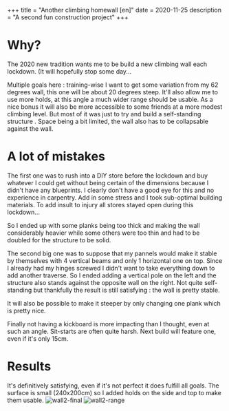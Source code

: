 +++
title = "Another climbing homewall [en]"
date = 2020-11-25
description = "A second fun construction project"
+++


# Why?
The 2020 new tradition wants me to be build a new climbing wall each lockdown. (It will hopefully stop some day...

Multiple goals here : training-wise I want to get some variation from my 62 degrees wall, this one will be about 20 degrees steep.
It'll also allow me to use more holds, at this angle a much wider range should be usable.
As a nice bonus it will also be more accessible to some friends at a more modest climbing level.
But most of it was just to try and build a self-standing structure .
Space being a bit limited, the wall also has to be collapsable against the wall.


# A lot of mistakes
The first one was to rush into a DIY store before the lockdown and buy whatever I could get without being certain of the dimensions because I didn't have any blueprints. I clearly don't have a good eye for this and no experience in carpentry. Add in some stress and I took sub-optimal building materials.
To add insult to injury all stores stayed open during this lockdown...

So I ended up with some planks being too thick and making the wall considerably heavier while some others were too thin and had to be doubled for the structure to be solid.

The second big one was to suppose that my pannels would make it stable by themselves with 4 vertical beams and only 1 horizontal one on top. Since I already had my hinges screwed I didn't want to take everything down to add another traverse.
So I ended adding a vertical pole on the left and the structure also stands against the opposite wall on the right. Not quite self-standing but thankfully the result is still satisfying : the wall is pretty stable.

It will also be possible to make it steeper by only changing one plank which is pretty nice.

Finally not having a kickboard is more impacting than I thought, even at such an angle. Sit-starts are often quite harsh. Next build will feature one, even if it's only 15cm.

# Results
It's definitively satisfying, even if it's not perfect it does fulfill all goals.
The surface is small (240x200cm) so I added holds on the side and top to make them usable.
![wall2-final](/static/img/holds/wall2-final.JPG)
![wall2-range](/static/img/holds/wall2-range.JPG)

